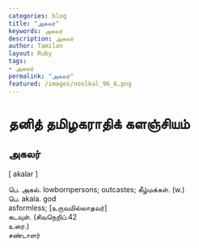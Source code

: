 ```yaml
---  
categories: blog  
title: "அகலர்"
keywords: அகலர்  
description: அகலர்
author: Tamilan  
layout: Ruby  
tags:     
- அகலர்
permalink: "அகலர்"  
featured: /images/noolkal_96_6.png  
--- 
```

# தனித் தமிழகராதிக் களஞ்சியம்
## அகலர்

[ akalar ]  
  
பெ. அகல். lowbornpersons; outcastes; கீழ்மக்கள். (w.)  
பெ. akala. god  
asformless; [உருவமில்லாதவர்]  
கடவுள். (சிவநெறிப்.42  
உரை.)  
சண்டாளர்